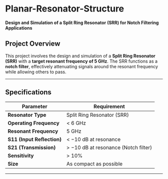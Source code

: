 # Planar-Resonator-Structure

**Design and Simulation of a Split Ring Resonator (SRR) for Notch Filtering Applications**

## Project Overview

This project involves the design and simulation of a **Split Ring Resonator (SRR)** with a **target resonant frequency of 5 GHz**. The SRR functions as a **notch filter**, effectively attenuating signals around the resonant frequency while allowing others to pass.

---

## Specifications

| Parameter                     | Requirement                             |
|------------------------------|-----------------------------------------|
| **Resonator Type**           | Split Ring Resonator (SRR)              |
| **Operating Frequency**      | < 6 GHz                                 |
| **Resonant Frequency**       | 5 GHz                                   |
| **S11 (Input Reflection)**   | < −10 dB at resonance                   |
| **S21 (Transmission)**       | > −10 dB at resonance (Notch filter)    |
| **Sensitivity**              | > 10%                                   |
| **Size**                     | As compact as possible                  |

---
